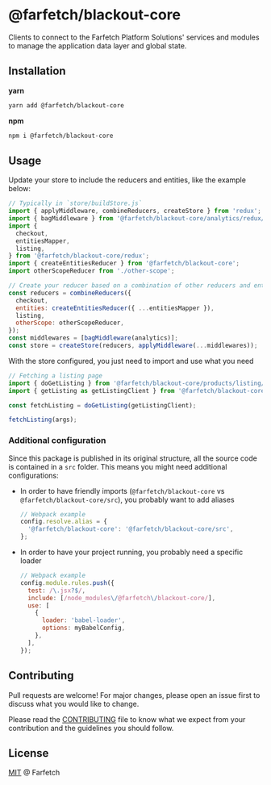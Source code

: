 # @farfetch/blackout-core

Clients to connect to the Farfetch Platform Solutions' services and modules to manage the application data layer and global state.

## Installation

**yarn**

```sh
yarn add @farfetch/blackout-core
```

**npm**

```sh
npm i @farfetch/blackout-core
```

## Usage

Update your store to include the reducers and entities, like the example below:

```js
// Typically in `store/buildStore.js`
import { applyMiddleware, combineReducers, createStore } from 'redux';
import { bagMiddleware } from '@farfetch/blackout-core/analytics/redux/middlewares';
import {
  checkout,
  entitiesMapper,
  listing,
} from '@farfetch/blackout-core/redux';
import { createEntitiesReducer } from '@farfetch/blackout-core';
import otherScopeReducer from './other-scope';

// Create your reducer based on a combination of other reducers and entities
const reducers = combineReducers({
  checkout,
  entities: createEntitiesReducer({ ...entitiesMapper }),
  listing,
  otherScope: otherScopeReducer,
});
const middlewares = [bagMiddleware(analytics)];
const store = createStore(reducers, applyMiddleware(...middlewares));
```

With the store configured, you just need to import and use what you need

```js
// Fetching a listing page
import { doGetListing } from '@farfetch/blackout-core/products/listing/redux';
import { getListing as getListingClient } from '@farfetch/blackout-core/products/listing/client';

const fetchListing = doGetListing(getListingClient);

fetchListing(args);
```

### Additional configuration

Since this package is published in its original structure, all the source code is contained in a `src` folder. This means you might need additional configurations:

- In order to have friendly imports (`@farfetch/blackout-core` vs `@farfetch/blackout-core/src`), you probably want to add aliases

  ```js
  // Webpack example
  config.resolve.alias = {
    '@farfetch/blackout-core': '@farfetch/blackout-core/src',
  };
  ```

- In order to have your project running, you probably need a specific loader
  ```js
  // Webpack example
  config.module.rules.push({
    test: /\.jsx?$/,
    include: [/node_modules\/@farfetch\/blackout-core/],
    use: [
      {
        loader: 'babel-loader',
        options: myBabelConfig,
      },
    ],
  });
  ```

## Contributing

Pull requests are welcome! For major changes, please open an issue first to discuss what you would like to change.

Please read the [CONTRIBUTING](../../CONTRIBUTING.md) file to know what we expect from your contribution and the guidelines you should follow.

## License

[MIT](../../LICENSE) @ Farfetch
